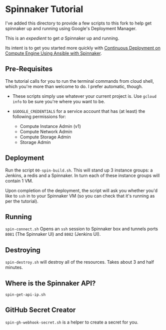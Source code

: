 # Spinnaker Tutorial
I've added this directory to provide a few scripts to this fork
to help get spinnaker up and running using Google's Deployment
Manager.

This is an _expedient_ to get _a_ Spinnaker up and running.

Its intent is to get you started more quickly with
[Continuous Deployment on Compute Engine Using Ansible with Spinnaker](https://cloud.google.com/solutions/ansible-with-spinnaker-tutorial).


## Pre-Requisites
The tutorial calls for you to run the terminal commands from
cloud shell, which you're more than welcome to do. I prefer
automatic, though.

* These scripts simply use whatever your current project is.
Use `gcloud info` to be sure you're where you want to be.

* `$GOOGLE_CREDENTIALS` for a service account that
has (at least) the following permissions for:
  * Compute Instance Admin (v1)
  * Compute Network Admin
  * Compute Storage Admin
  * Storage Admin


## Deployment
Run the script `00-spin-build.sh`. This will stand up
3 instance groups: a Jenkins, a redis and a Spinnaker. In turn
each of these instance groups will contain 1 VM.

Upon completion of the deployment, the script will ask you
whether you'd like to `ssh` in to your Spinnaker VM (so you
can check that it's running as per the tutorial).

## Running
`spin-connect.sh` Opens an `ssh` session to Spinnaker box and tunnels ports `8081` (The
Spinnaker UI) and `8082` (Jenkins UI).

## Destroying
`spin-destroy.sh` will destroy all of the resources. Takes about 3
and half minutes.

## Where is the Spinnaker API?
`spin-get-api-ip.sh`

## GitHub Secret Creator
`spin-gh-webhook-secret.sh` is a helper to create a secret for you.

